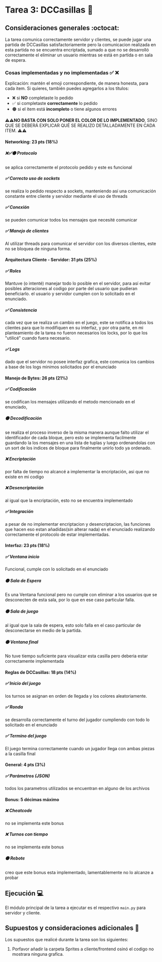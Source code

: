 # Tarea 3: DCCasillas :school_satchel:


## Consideraciones generales :octocat:
La tarea comunica correctamente servidor y clientes, se puede jugar una partida de DCCasillas satisfactoriamente pero la comunicacion realizada en esta partida no se encuentra encriptada, sumado a que no se desarrolló correctamente el eliminar un usuario mientras se está en partida o en sala de espera.

### Cosas implementadas y no implementadas :white_check_mark: :x:

Explicación: mantén el emoji correspondiente, de manera honesta, para cada item. Si quieres, también puedes agregarlos a los títulos:
- ❌ si **NO** completaste lo pedido
- ✅ si completaste **correctamente** lo pedido
- 🟠 si el item está **incompleto** o tiene algunos errores

**⚠️⚠️NO BASTA CON SOLO PONER EL COLOR DE LO IMPLEMENTADO**,
SINO QUE SE DEBERÁ EXPLICAR QUÉ SE REALIZO DETALLADAMENTE EN CADA ITEM.
⚠️⚠️

#### Networking: 23 pts (18%)
##### ❌✅🟠 Protocolo 
se aplica correctamente el protocolo pedido y este es funcional
##### ✅ Correcto uso de sockets 
se realiza lo pedido respecto a sockets, manteniendo así una comunicación constante entre cliente y servidor mediante el uso de threads
##### ✅ Conexión
se pueden comunicar todos los mensajes que necesité comunicar
##### ✅ Manejo de clientes 
Al utilizar threads para comunicar el servidor con los diversos clientes, este no se bloquea de ninguna forma.
#### Arquitectura Cliente - Servidor: 31 pts (25%)
##### ✅ Roles
Mantuve (o intenté) manejar todo lo posible en el servidor, para así evitar posibles alteraciones al codigo por parte del usuario que pudieran beneficiarlo. el usuario y servidor cumplen con lo solicitado en el enunciado.
##### ✅ Consistencia
cada vez que se realiza un cambio en el juego, este se notifica a todos los clientes para que lo modifiquen en su interfaz, y por otra parte, en mi planteamiento de la tarea no fueron necesarios los locks, por lo que los "utilicé" cuando fuera necesario. 
##### ✅ Logs 
dado que el servidor no posee interfaz grafica, este comunica los cambios a base de los logs minimos solicitados por el enunciado
#### Manejo de Bytes: 26 pts (21%)
##### ✅ Codificación 
se codifican los mensajes utilizando el metodo mencionado en el enunciado, 
#####  🟠 Decodificación 
se realiza el proceso inverso de la misma manera aunque falto utilizar el identificador de cada bloque, pero esto se implementa facilmente guardando la los mensajes en una lista de tuplas y luego ordenandolas con un sort de los indices de bloque para finalmente unirlo todo ya ordenado.
##### ❌ Encriptación 
por falta de tiempo no alcancé a implementar la encriptación, asi que no existe en mi codigo
##### ❌ Desencriptación 
al igual que la encriptación, esto no se encuentra implementado
##### ✅ Integración
a pesar de no implementar encriptacion y desencriptacion, las funciones que hacen eso estan añadidas(sin alterar nada) en el enunciado realizando correctamente el protocolo de estar implementadas.
#### Interfaz: 23 pts (18%)
##### ✅ Ventana inicio
Funcional, cumple con lo solicitado en el enunciado
##### 🟠 Sala de Espera 
Es una Ventana funcional pero no cumple con eliminar a los usuarios que se desconecten de esta sala, por lo que en ese caso particular falla.

##### 🟠 Sala de juego 
al igual que la sala de espera, esto solo falla en el caso particular de desconectarse en medio de la partida.
##### 🟠 Ventana final 
No tuve tiempo suficiente para visualizar esta casilla pero deberia estar correctamente implementada
#### Reglas de DCCasillas: 18 pts (14%)
##### ✅ Inicio del juego 
los turnos se asignan en orden de llegada y los colores aleatoriamente.
##### ✅ Ronda 
se desarrolla correctamente el turno del jugador cumpliendo con todo lo solicitado en el enunciado
##### ✅ Termino del juego 
El juego termina correctamente cuando un jugador llega con ambas piezas a la casilla final
#### General: 4 pts (3%)
##### ✅ Parámetros (JSON) 
todos los parametros utilizados se encuentran en alguno de los archivos
#### Bonus: 5 décimas máximo
##### ❌ Cheatcode
no se implementa este bonus
##### ❌ Turnos con tiempo 
no se implementa este bonus
##### 🟠 Rebote
creo que este bonus esta implementado, lamentablemente no lo alcanze a probar

## Ejecución :computer:
El módulo principal de la tarea a ejecutar es el respectivo   ```main.py``` para servidor y cliente.

## Supuestos y consideraciones adicionales :thinking:
Los supuestos que realicé durante la tarea son los siguientes:

1. Porfavor añadir la carpeta Sprites a cliente/frontend osinó el codigo no mostrara ninguna grafica.
